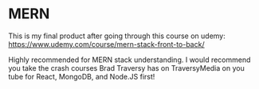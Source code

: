 # MERN

This is my final product after going through this course on udemy: https://www.udemy.com/course/mern-stack-front-to-back/

Highly recommended for MERN stack understanding. I would recommend you take the crash courses Brad Traversy has on TraversyMedia on you tube for React, MongoDB, and Node.JS first!
